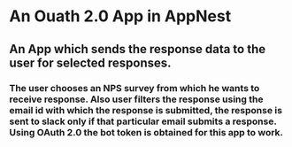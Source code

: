 # An Ouath 2.0 App in AppNest

## An App which sends the response data to the user for selected responses.

### The user chooses an NPS survey from which he wants to receive response. Also user filters the response using the email id with which the response is submitted, the response is sent to slack only if that particular email submits a response. Using OAuth 2.0 the bot token is obtained for this app to work.
